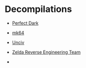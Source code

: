 # Decompilations

- [Perfect Dark](https://github.com/n64decomp/perfect_dark)
- [mk64](https://github.com/n64decomp/mk64)
- [Unciv](https://github.com/yairm210/Unciv)

- [Zelda Reverse Engineering Team](https://zelda.deco.mp/)
- 
